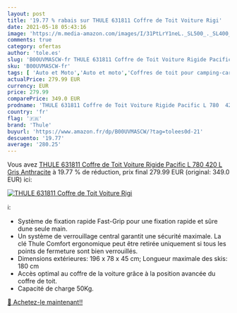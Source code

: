 ```yaml
---
layout: post
title: '19.77 % rabais sur THULE 631811 Coffre de Toit Voiture Rigi'
date: 2021-05-18 05:43:16
image: 'https://m.media-amazon.com/images/I/31PtLrY1neL._SL500_._SL400_.jpg'
comments: true
category: ofertas
author: 'tole.es'
slug: 'B00UVMASCW-fr THULE 631811 Coffre de Toit Voiture Rigide Pacific L 780...'
sku: 'B00UVMASCW-fr'
tags: [ 'Auto et Moto','Auto et moto','Coffres de toit pour camping-car','Galeries de toit et coffres camping-car','Transport et rangement','thule', ]
actualPrice: 279.99 EUR
currency: EUR
price: 279.99
comparePrice: 349.0 EUR
prodname: 'THULE 631811 Coffre de Toit Voiture Rigide Pacific L 780  420 L  Gris Anthracite'
country: 'fr'
flag: '🇫🇷'
brand: 'Thule'
buyurl: 'https://www.amazon.fr/dp/B00UVMASCW/?tag=tolees0d-21'
descuento: '19.77'
average: '280.25'
---
```


Vous avez [THULE 631811 Coffre de Toit Voiture Rigide Pacific L 780  420 L  Gris Anthracite](https://www.amazon.fr/dp/B00UVMASCW/?tag=tolees0d-21)  à  19.77 % de réduction, prix final  279.99 EUR (original: 349.0 EUR) ici:

[![THULE 631811 Coffre de Toit Voiture Rigi](https://m.media-amazon.com/images/I/31PtLrY1neL._SL500_._SL400_.jpg)](https://www.amazon.fr/dp/B00UVMASCW/?tag=tolees0d-21)

ℹ️:

- Système de fixation rapide Fast-Grip pour une fixation rapide et sûre dune seule main.
- Un système de verrouillage central garantit une sécurité maximale. La clé Thule Comfort ergonomique peut être retirée uniquement si tous les points de fermeture sont bien verrouillés.
- Dimensions extérieures: 196 x 78 x 45 cm; Longueur maximale des skis: 180 cm
- Accès optimal au coffre de la voiture grâce à la position avancée du coffre de toit.
- Capacité de charge 50Kg.

[🛒 Achetez-le maintenant!!](https://www.amazon.fr/dp/B00UVMASCW/?tag=tolees0d-21)
